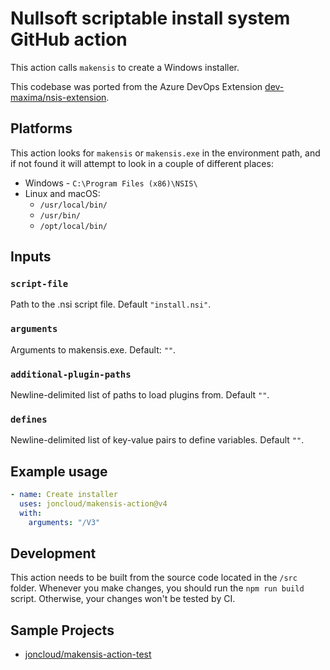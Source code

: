 # Nullsoft scriptable install system GitHub action

This action calls `makensis` to create a Windows installer.

This codebase was ported from the Azure DevOps Extension [dev-maxima/nsis-extension][].

[dev-maxima/nsis-extension]: https://github.com/dev-maxima/nsis-extension

## Platforms

This action looks for `makensis` or `makensis.exe` in the environment path, and if not found it will attempt to look in a couple of different places:

* Windows - `C:\Program Files (x86)\NSIS\`
* Linux and macOS:
  * `/usr/local/bin/`
  * `/usr/bin/`
  * `/opt/local/bin/`

## Inputs

### `script-file`

Path to the .nsi script file. Default `"install.nsi"`.

### `arguments`

Arguments to makensis.exe. Default: `""`.

### `additional-plugin-paths`

Newline-delimited list of paths to load plugins from. Default `""`.

### `defines`

Newline-delimited list of key-value pairs to define variables. Default `""`.

## Example usage

```yml
- name: Create installer
  uses: joncloud/makensis-action@v4
  with:
    arguments: "/V3"
```

## Development

This action needs to be built from the source code located in the `/src` folder. Whenever you make changes, you should run the `npm run build` script. Otherwise, your changes won't be tested by CI.

## Sample Projects

* [joncloud/makensis-action-test](https://github.com/joncloud/makensis-action-test)
